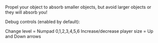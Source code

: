 Propel your object to absorb smaller objects, but avoid larger objects or they will absorb you!

Debug controls (enabled by default):

Change level = Numpad 0,1,2,3,4,5,6 
Increase/decrease player size = Up and Down arrows